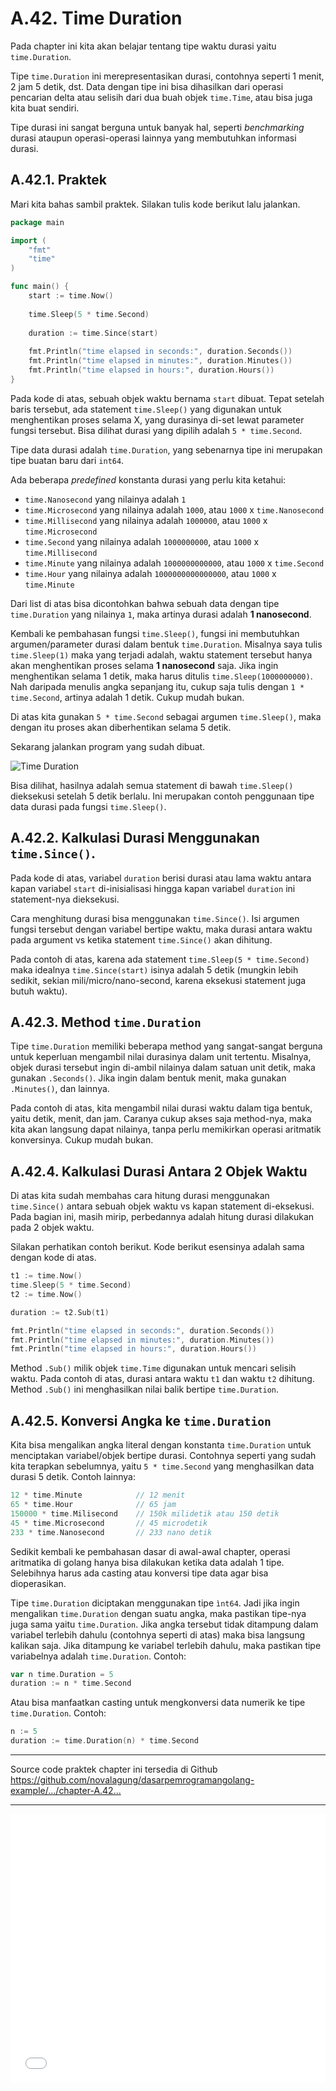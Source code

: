 # A.42. Time Duration

Pada chapter ini kita akan belajar tentang tipe waktu durasi yaitu `time.Duration`.

Tipe `time.Duration` ini merepresentasikan durasi, contohnya seperti 1 menit, 2 jam 5 detik, dst. Data dengan tipe ini bisa dihasilkan dari operasi pencarian delta atau selisih dari dua buah objek `time.Time`, atau bisa juga kita buat sendiri.

Tipe durasi ini sangat berguna untuk banyak hal, seperti *benchmarking* durasi ataupun operasi-operasi lainnya yang membutuhkan informasi durasi.

## A.42.1. Praktek 

Mari kita bahas sambil praktek. Silakan tulis kode berikut lalu jalankan.

```go
package main

import (
	"fmt"
	"time"
)

func main() {
	start := time.Now()
	
	time.Sleep(5 * time.Second)
	
	duration := time.Since(start)
	
	fmt.Println("time elapsed in seconds:", duration.Seconds())
	fmt.Println("time elapsed in minutes:", duration.Minutes())
	fmt.Println("time elapsed in hours:", duration.Hours())
}
```

Pada kode di atas, sebuah objek waktu bernama `start` dibuat. Tepat setelah baris tersebut, ada statement `time.Sleep()` yang digunakan untuk menghentikan proses selama X, yang durasinya di-set lewat parameter fungsi tersebut. Bisa dilihat durasi yang dipilih adalah `5 * time.Second`.

Tipe data durasi adalah `time.Duration`, yang sebenarnya tipe ini merupakan tipe buatan baru dari `int64`.

Ada beberapa *predefined* konstanta durasi yang perlu kita ketahui:

- `time.Nanosecond` yang nilainya adalah `1`
- `time.Microsecond` yang nilainya adalah `1000`, atau `1000` x `time.Nanosecond`
- `time.Millisecond` yang nilainya adalah `1000000`, atau `1000` x `time.Microsecond`
- `time.Second` yang nilainya adalah `1000000000`, atau `1000` x `time.Millisecond`
- `time.Minute` yang nilainya adalah `1000000000000`, atau `1000` x `time.Second`
- `time.Hour` yang nilainya adalah `1000000000000000`, atau `1000` x `time.Minute`

Dari list di atas bisa dicontohkan bahwa sebuah data dengan tipe `time.Duration` yang nilainya `1`, maka artinya durasi adalah **1 nanosecond**.

Kembali ke pembahasan fungsi `time.Sleep()`, fungsi ini membutuhkan argumen/parameter durasi dalam bentuk `time.Duration`. Misalnya saya tulis `time.Sleep(1)` maka yang terjadi adalah, waktu statement tersebut hanya akan menghentikan proses selama **1 nanosecond** saja. Jika ingin menghentikan selama 1 detik, maka harus ditulis `time.Sleep(1000000000)`. Nah daripada menulis angka sepanjang itu, cukup saja tulis dengan `1 * time.Second`, artinya adalah 1 detik. Cukup mudah bukan.

Di atas kita gunakan `5 * time.Second` sebagai argumen `time.Sleep()`, maka dengan itu proses akan diberhentikan selama 5 detik.

Sekarang jalankan program yang sudah dibuat.

![Time Duration](images/A_time_duration_1.png)

Bisa dilihat, hasilnya adalah semua statement di bawah `time.Sleep()` dieksekusi setelah 5 detik berlalu. Ini merupakan contoh penggunaan tipe data durasi pada fungsi `time.Sleep()`.

## A.42.2. Kalkulasi Durasi Menggunakan `time.Since()`.

Pada kode di atas, variabel `duration` berisi durasi atau lama waktu antara kapan variabel `start` di-inisialisasi hingga kapan variabel `duration` ini statement-nya dieksekusi.

Cara menghitung durasi bisa menggunakan `time.Since()`. Isi argumen fungsi tersebut dengan variabel bertipe waktu, maka durasi antara waktu pada argument vs ketika statement `time.Since()` akan dihitung.

Pada contoh di atas, karena ada statement `time.Sleep(5 * time.Second)` maka idealnya `time.Since(start)` isinya adalah 5 detik (mungkin lebih sedikit, sekian mili/micro/nano-second, karena eksekusi statement juga butuh waktu).

## A.42.3. Method `time.Duration`

Tipe `time.Duration` memiliki beberapa method yang sangat-sangat berguna untuk keperluan mengambil nilai durasinya dalam unit tertentu. Misalnya, objek durasi tersebut ingin di-ambil nilainya dalam satuan unit detik, maka gunakan `.Seconds()`. Jika ingin dalam bentuk menit, maka gunakan `.Minutes()`, dan lainnya.

Pada contoh di atas, kita mengambil nilai durasi waktu dalam tiga bentuk, yaitu detik, menit, dan jam. Caranya cukup akses saja method-nya, maka kita akan langsung dapat nilainya, tanpa perlu memikirkan operasi aritmatik konversinya. Cukup mudah bukan.

## A.42.4. Kalkulasi Durasi Antara 2 Objek Waktu

Di atas kita sudah membahas cara hitung durasi menggunakan `time.Since()` antara sebuah objek waktu vs kapan statement di-eksekusi. Pada bagian ini, masih mirip, perbedannya adalah hitung durasi dilakukan pada 2 objek waktu.

Silakan perhatikan contoh berikut. Kode berikut esensinya adalah sama dengan kode di atas.

```go
t1 := time.Now()
time.Sleep(5 * time.Second)
t2 := time.Now()

duration := t2.Sub(t1)

fmt.Println("time elapsed in seconds:", duration.Seconds())
fmt.Println("time elapsed in minutes:", duration.Minutes())
fmt.Println("time elapsed in hours:", duration.Hours())
```

Method `.Sub()` milik objek `time.Time` digunakan untuk mencari selisih waktu. Pada contoh di atas, durasi antara waktu `t1` dan waktu `t2` dihitung. Method `.Sub()` ini menghasilkan nilai balik bertipe `time.Duration`.

## A.42.5. Konversi Angka ke `time.Duration` 

Kita bisa mengalikan angka literal dengan konstanta `time.Duration` untuk menciptakan variabel/objek bertipe durasi. Contohnya seperti yang sudah kita terapkan sebelumnya, yaitu `5 * time.Second` yang menghasilkan data durasi 5 detik. Contoh lainnya:

```go
12 * time.Minute 			// 12 menit
65 * time.Hour 				// 65 jam
150000 * time.Milisecond 	// 150k milidetik atau 150 detik
45 * time.Microsecond 		// 45 microdetik
233 * time.Nanosecond 		// 233 nano detik
```

Sedikit kembali ke pembahasan dasar di awal-awal chapter, operasi aritmatika di golang hanya bisa dilakukan ketika data adalah 1 tipe. Selebihnya harus ada casting atau konversi tipe data agar bisa dioperasikan.

Tipe `time.Duration` diciptakan menggunakan tipe `ìnt64`. Jadi jika ingin mengalikan `time.Duration` dengan suatu angka, maka pastikan tipe-nya juga sama yaitu `time.Duration`. Jika angka tersebut tidak ditampung dalam variabel terlebih dahulu (contohnya seperti di atas) maka bisa langsung kalikan saja. Jika ditampung ke variabel terlebih dahulu, maka pastikan tipe variabelnya adalah `time.Duration`. Contoh:


```go
var n time.Duration = 5
duration := n * time.Second
```

Atau bisa manfaatkan casting untuk mengkonversi data numerik ke tipe `time.Duration`. Contoh:

```go
n := 5
duration := time.Duration(n) * time.Second
```

---

<div class="source-code-link">
    <div class="source-code-link-message">Source code praktek chapter ini tersedia di Github</div>
    <a href="https://github.com/novalagung/dasarpemrogramangolang-example/tree/master/chapter-A.42-time-duration">https://github.com/novalagung/dasarpemrogramangolang-example/.../chapter-A.42...</a>
</div>

---

<iframe src="partial/ebooks.html" width="100%" height="430px" frameborder="0" scrolling="no"></iframe>
